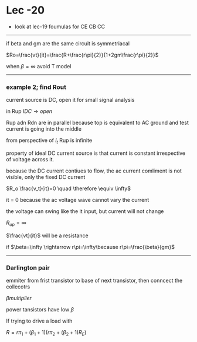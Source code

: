 # Lec -20

- look at lec-19 foumulas for CE CB CC

---

if beta and gm are the same circuit is symmetriacal

$Ro=\frac{vt}{it}=\frac{R+\frac{r\pi}{2}}{1+2gm\frac{r\pi}{2}}$

when $\beta = \infty$ avoid T model

---

### example 2; find Rout

current source is DC, open it for small signal analysis

in Rup $IDC \longrightarrow open$

Rup adn Rdn are in parallel because top is equivalent to AC ground and test current is going into the middle

from perspective of $i_t$ Rup is infinite

property of ideal DC current source is that current is constant irrespective of voltage across it.

because the DC current contiues to flow, the ac current comliment is not visible, only the fixed DC current

$R_o \frac{v_t}{it}=0 \quad \therefore \equiv \infty$

it = 0 because the ac voltage wave cannot vary the current

the voltage can swing like the it input, but current will not change

$R_{up}=\infty$ 

$\frac{vt}{it}$ will be a resistance

if $\beta=\infty \rightarrow r\pi=\infty\because r\pi=\frac{\beta}{gm}$

---

### Darlington pair

emmiter from frist transistor to base of next transistor, then conncect the collecotrs

$\beta multiplier$

power tansistors have low $\beta$

If trying to drive a load with

$R=r\pi_1 + (\beta_1+1)(r\pi_2+(\beta_2+1)R_E)$



